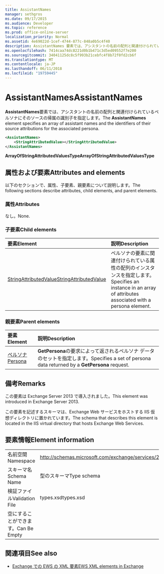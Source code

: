 ```yaml
---
title: AssistantNames
manager: sethgros
ms.date: 09/17/2015
ms.audience: Developer
ms.topic: reference
ms.prod: office-online-server
localization_priority: Normal
ms.assetid: 4e69022d-1cef-4744-877c-848a0b5c4f40
description: AssistantNames 要素では、アシスタントの名前の配列と関連付けられているペルソナにそのソースの帰属の識別子を指定します。
ms.openlocfilehash: 7414caa74dc8221d0b1b471c3d5ed09552f7e200
ms.sourcegitcommit: 34041125dc8c5f993b21cebfc4f8b72f0fd2cb6f
ms.translationtype: MT
ms.contentlocale: ja-JP
ms.lasthandoff: 06/11/2018
ms.locfileid: "19759445"
---
```

# <a name="assistantnames"></a><span data-ttu-id="0ff87-103">AssistantNames</span><span class="sxs-lookup"><span data-stu-id="0ff87-103">AssistantNames</span></span>

<span data-ttu-id="0ff87-104">**AssistantNames**要素では、アシスタントの名前の配列と関連付けられているペルソナにそのソースの帰属の識別子を指定します。</span><span class="sxs-lookup"><span data-stu-id="0ff87-104">The **AssistantNames** element specifies an array of assistant names and the identifiers of their source attributions for the associated persona.</span></span> 
  
```XML
<AssistantNames>
    <StringAttributedValue></StringAttributedValue>
</AssistantNames>
```

 <span data-ttu-id="0ff87-105">**ArrayOfStringAttributedValuesType**</span><span class="sxs-lookup"><span data-stu-id="0ff87-105">**ArrayOfStringAttributedValuesType**</span></span>
## <a name="attributes-and-elements"></a><span data-ttu-id="0ff87-106">属性および要素</span><span class="sxs-lookup"><span data-stu-id="0ff87-106">Attributes and elements</span></span>

<span data-ttu-id="0ff87-107">以下のセクションで、属性、子要素、親要素について説明します。</span><span class="sxs-lookup"><span data-stu-id="0ff87-107">The following sections describe attributes, child elements, and parent elements.</span></span>
  
### <a name="attributes"></a><span data-ttu-id="0ff87-108">属性</span><span class="sxs-lookup"><span data-stu-id="0ff87-108">Attributes</span></span>

<span data-ttu-id="0ff87-109">なし。</span><span class="sxs-lookup"><span data-stu-id="0ff87-109">None.</span></span>
  
### <a name="child-elements"></a><span data-ttu-id="0ff87-110">子要素</span><span class="sxs-lookup"><span data-stu-id="0ff87-110">Child elements</span></span>

|<span data-ttu-id="0ff87-111">**要素**</span><span class="sxs-lookup"><span data-stu-id="0ff87-111">**Element**</span></span>|<span data-ttu-id="0ff87-112">**説明**</span><span class="sxs-lookup"><span data-stu-id="0ff87-112">**Description**</span></span>|
|:-----|:-----|
|[<span data-ttu-id="0ff87-113">StringAttributedValue</span><span class="sxs-lookup"><span data-stu-id="0ff87-113">StringAttributedValue</span></span>](stringattributedvalue.md) <br/> |<span data-ttu-id="0ff87-114">ペルソナの要素に関連付けられている属性の配列のインスタンスを指定します。</span><span class="sxs-lookup"><span data-stu-id="0ff87-114">Specifies an instance in an array of attributes associated with a persona element.</span></span>  <br/> |
   
### <a name="parent-elements"></a><span data-ttu-id="0ff87-115">親要素</span><span class="sxs-lookup"><span data-stu-id="0ff87-115">Parent elements</span></span>

|<span data-ttu-id="0ff87-116">**要素**</span><span class="sxs-lookup"><span data-stu-id="0ff87-116">**Element**</span></span>|<span data-ttu-id="0ff87-117">**説明**</span><span class="sxs-lookup"><span data-stu-id="0ff87-117">**Description**</span></span>|
|:-----|:-----|
|[<span data-ttu-id="0ff87-118">ペルソナ</span><span class="sxs-lookup"><span data-stu-id="0ff87-118">Persona</span></span>](persona.md) <br/> |<span data-ttu-id="0ff87-119">**GetPersona**の要求によって返されるペルソナ データのセットを指定します。</span><span class="sxs-lookup"><span data-stu-id="0ff87-119">Specifies a set of persona data returned by a **GetPersona** request.</span></span>  <br/> |
   
## <a name="remarks"></a><span data-ttu-id="0ff87-120">備考</span><span class="sxs-lookup"><span data-stu-id="0ff87-120">Remarks</span></span>

<span data-ttu-id="0ff87-121">この要素は Exchange Server 2013 で導入されました。</span><span class="sxs-lookup"><span data-stu-id="0ff87-121">This element was introduced in Exchange Server 2013.</span></span>
  
<span data-ttu-id="0ff87-122">この要素を記述するスキーマは、Exchange Web サービスをホストする IIS 仮想ディレクトリに置かれています。</span><span class="sxs-lookup"><span data-stu-id="0ff87-122">The schema that describes this element is located in the IIS virtual directory that hosts Exchange Web Services.</span></span>
  
## <a name="element-information"></a><span data-ttu-id="0ff87-123">要素情報</span><span class="sxs-lookup"><span data-stu-id="0ff87-123">Element information</span></span>

|||
|:-----|:-----|
|<span data-ttu-id="0ff87-124">名前空間</span><span class="sxs-lookup"><span data-stu-id="0ff87-124">Namespace</span></span>  <br/> |http://schemas.microsoft.com/exchange/services/2006/types  <br/> |
|<span data-ttu-id="0ff87-125">スキーマ名</span><span class="sxs-lookup"><span data-stu-id="0ff87-125">Schema Name</span></span>  <br/> |<span data-ttu-id="0ff87-126">型のスキーマ</span><span class="sxs-lookup"><span data-stu-id="0ff87-126">Type schema</span></span>  <br/> |
|<span data-ttu-id="0ff87-127">検証ファイル</span><span class="sxs-lookup"><span data-stu-id="0ff87-127">Validation File</span></span>  <br/> |<span data-ttu-id="0ff87-128">types.xsd</span><span class="sxs-lookup"><span data-stu-id="0ff87-128">types.xsd</span></span>  <br/> |
|<span data-ttu-id="0ff87-129">空にすることができます。</span><span class="sxs-lookup"><span data-stu-id="0ff87-129">Can Be Empty</span></span>  <br/> ||
   
## <a name="see-also"></a><span data-ttu-id="0ff87-130">関連項目</span><span class="sxs-lookup"><span data-stu-id="0ff87-130">See also</span></span>

- [<span data-ttu-id="0ff87-131">Exchange での EWS の XML 要素</span><span class="sxs-lookup"><span data-stu-id="0ff87-131">EWS XML elements in Exchange</span></span>](ews-xml-elements-in-exchange.md)

